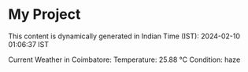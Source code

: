 # My Project

This content is dynamically generated in Indian Time (IST): 2024-02-10 01:06:37 IST


Current Weather in Coimbatore:
Temperature: 25.88 °C
Condition: haze
